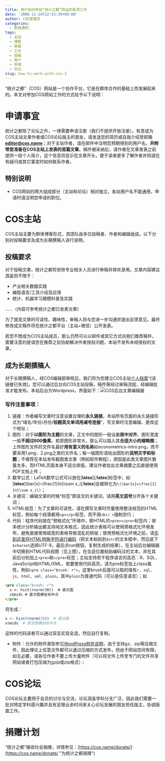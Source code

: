 ```yaml
---
title: 用户如何参加“统计之都”网站的各项工作
date: '2008-11-24T22:53:39+00:00'
author: COS管理员
categories:
  - 新闻通知
tags:
  - 主站
  - 博客
  - 审稿
  - 工作
  - 投稿
  - 用户
  - 申请
  - 论坛
slug: how-to-work-with-cos-2
---
```


“统计之都”（COS）网站是一个协作平台，它是在群体合作的基础上而发展起来的。本文对参加COS网站工作的方式给予以下说明<!--more-->：

# 申请事宜

统计之都除了论坛之外，一律需要申请注册（我们不提供开放注册）。有意成为COS主站文章作者或COS论坛版主的朋友，请发送您的简历或自我介绍至邮箱**editor@cos.name**；对于主站作者，请在邮件中注明您预期得到的用户名，**并附带您准备在COS主站上发表的首篇文章**。稿件被采纳后，请作者在文章发表之前提供一段个人简介，这个信息将显示在文章开头，便于读者更多了解作者并知道在有疑问或其它事宜时如何联系作者。

## 特别说明

  * COS网站的两大组成部分（主站和论坛）相对独立，各站用户名不能通用，申请时请注明您申请的职位。

# COS主站

COS主站主要为群体博客形式，其团队由多位投稿者、作者和编辑组成。以下分别对投稿要求及成为长期撰稿人进行说明。

## 投稿要求

对于投稿文章，统计之都将安排专业相关人员进行审稿并择优录用。文章内容建议涵盖但不限于：

  * 产业相关数据实践
  * 编程语言/工具介绍及应用
  * 统计、机器学习建模科普及实践

……（内容可参考统计之都已发表文章）

为了提高文章的可读性、趣味性，审稿人将与您进一步沟通并提出反馈意见。最终修改成文稿件将在统计之都平台（主站+微信）公开发表。

若您不想成为COS主站成员，那么仍然可以以邮件或其它方式向我们推荐稿件，需要注意的是请您在推荐之前协助解决作者授权问题，本站不发布未经授权的文章。

## 成为长期撰稿人

对于长期撰稿人，经COS编辑部审核后，我们将为您建立COS主站[个人档案](https://uploads.cosx.org/wp-admin/profile.php)^[该链接已失效]。您可以通过后台向COS主站投稿，稿件需经过审稿流程，经编辑批准才能发布。本站后台为Wordpress，界面如下：![COS后台文章编辑器](https://uploads.cosx.org/2008/11/editor-for-authors.png)

### **写作注意事项：**

  1. 链接：作者编写文章时注意设置合理的**永久链接**，本站所有页面的永久链接形式为“域名/年份/月份/**标题英文单词用减号连接**”，写文章时注意编辑、更改这个地址；
  2. 图形：对于**以图形为主题**的文章，正文中的图形一般设置**居中对齐**，图形宽度一般**不超过600像素**，若原图形非常大，那么可以插入其**合适大小的缩略图**；上传图形文件的文件名最好**用有意义的名称**如econometrics-intro.png，而不要采用1.png、2.png之类的文件名；每一幅图形请给出图形的**说明文字和标题**；不推荐在本站发布截图类文章（例如软件教程），原因是此类文章图片数量太多，而HTML页面本身不适合排版，建议作者给出文章摘要之后直接使用PDF文档上传；
  3. 数学公式：LaTeX数学公式可以放在[**latex**][/**latex**]标签中，如[**latex**]\bar{x}=\frac{1}{n}\sum x_i[/**latex**]会被转化为`\(\bar{x}=\frac{1}{n}\sum x_i\)`；
  4. 关键词：编辑文章的时候“标签”即该文的关键词，请用**英文逗号**分开各个关键词；
  5. HTML规范：为了文章的可读性，请在撰写文章时尽量使用整洁规范的HTML标签，例如每个段落都用`<p></p>`标签，而不用`<br/ >`强制空行；
  6. 代码：程序代码放在“预格式化”环境中，即HTML的`<pre></pre>`标签内；很多统计分析输出都支持纯文本格式，因此统计表格可以使用预格式化环境发布，避免直接使用超宽的表格导致混乱的排版；使用预格式化环境之前，请[先到这里将HTML特殊字符进行编码](http://www.functions-online.com/htmlspecialchars.html)（把文本粘贴到`$str`的文本框中，然后底下`$charset`选择UTF-8，最后点run按钮，复制生成的结果），在主站后台编辑器中切换到HTML代码视图（见上图），在合适位置粘贴编码过的文本，并在其前后分别加上`<pre>`和`</pre>`标签；主站支持若干程序语言的高亮：R、SQL、JavaScript和HTML/XML，若要使用代码高亮，请为pre标签加上class属性，例如`<pre class="brush: r">`，这里brush后面可以取的值有`r, sql, js, html, xml, plain`，其中`plain`为普通代码（可以是任意语言）；如

```html
<pre class="brush: r">
  x <- hist(rnorm(30))  # 直方图
  x$mids # 直方图横坐标中点
</pre>
```    
将生成：
```r
x <- hist(rnorm(30))  # 直方图
x$mids  # 直方图横坐标中点
```
这样的代码读者可以通过双击实现全选，然后自行复制。

* 附件：允许的附件类型参见[WordPress附件说明](http://codex.wordpress.org/User:Lolrus/Using_Attachments#Appendix:_Allowed_attachment_file_types "允许的附件类型")，由于支持gz、zip等压缩文件，因此理论上任意文件都可以通过压缩的方式发布，但由于网站空间有限，如无必要，请各位作者不要上传大量附件（可以将文件上传至专门的文件共享网站或者打包压缩为gzip或zip格式）；

# COS论坛

COS论坛主要用于会员的讨论与交流，论坛涵盖学科分支广泛，因此我们需要一批对特定学科感兴趣并且有足够业余时间来关心论坛发展的朋友担任版主，协调版面工作。

# 捐赠计划

“统计之都”接收社会捐赠，详情参见：[https://cos.name/donate/](https://cos.name/donate/ "为统计之都捐赠")
